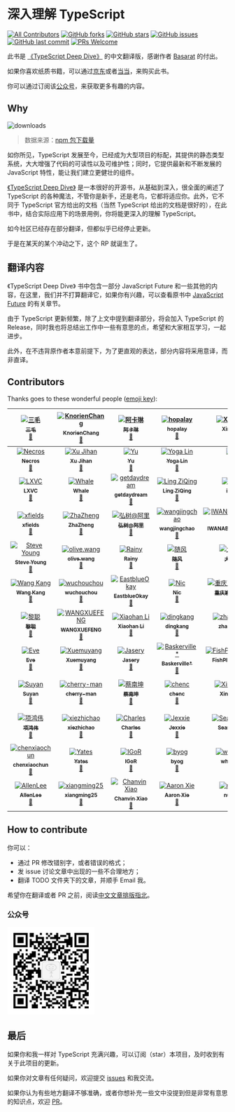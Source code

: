 # 深入理解 TypeScript

[![All Contributors](https://img.shields.io/badge/all_contributors-84-orange.svg?style=flat-square)](#contributors)
[![GitHub forks](https://img.shields.io/github/forks/jkchao/typescript-book-chinese.svg?style=flat-square)](https://github.com/jkchao/typescript-book-chinese/network) [![GitHub stars](https://img.shields.io/github/stars/jkchao/typescript-book-chinese.svg?style=flat-square)](https://github.com/jkchao/typescript-book-chinese/stargazers) [![GitHub issues](https://img.shields.io/github/issues/jkchao/typescript-book-chinese.svg?style=flat-square)](https://github.com/jkchao/typescript-book-chinese/issues)
[![GitHub last commit](https://img.shields.io/github/last-commit/jkchao/typescript-book-chinese.svg?style=flat-square)](https://github.com/jkchao/typescript-book-chinese/commits/master)
[![PRs Welcome](https://img.shields.io/badge/PRs-welcome-brightgreen.svg?style=flat-square)](http://makeapullrequest.com)

此书是 [《TypeScript Deep Dive》](https://github.com/basarat/typescript-book/) 的中文翻译版，感谢作者 [Basarat](https://github.com/basarat) 的付出。

如果你喜欢纸质书籍，可以通过[京东](https://item.jd.com/12755624.html)或者[当当](http://product.m.dangdang.com/28487648.html?t=1574581821)，来购买此书。

你可以通过订阅该[公众号](https://cdn.jkchao.cn/nuxt/img/14958af.jpg)，来获取更多有趣的内容。

## Why

![downloads](https://github.com/jkchao/typescript-book-chinese/raw/master/docs/.vuepress/public/typescript-downloads.jpg)

> 数据来源：[npm 包下载量](https://npm-stat.com/charts.html?package=typescript&from=2016-01-01&to=2018-07-31)

如你所见，TypeScript 发展至今，已经成为大型项目的标配，其提供的静态类型系统，大大增强了代码的可读性以及可维护性；同时，它提供最新和不断发展的 JavaScript 特性，能让我们建立更健壮的组件。

[《TypeScript Deep Dive》](https://github.com/basarat/typescript-book/) 是一本很好的开源书，从基础到深入，很全面的阐述了 TypeScript 的各种魔法，不管你是新手，还是老鸟，它都将适应你。此外，它不同于 TypeScript 官方给出的文档（当然 TypeScript 给出的文档是很好的），在此书中，结合实际应用下的场景用例，你将能更深入的理解 TypeScript。

如今社区已经存在部分翻译，但都似乎已经停止更新。

于是在某天的某个冲动之下，这个 RP 就诞生了。

## 翻译内容

《TypeScript Deep Dive》 书中包含一部分 JavaScript Future 和一些其他的内容，在这里，我们并不打算翻译它，如果你有兴趣，可以查看原书中 [JavaScript Future](https://basarat.gitbooks.io/typescript/content/docs/future-javascript.html) 的有关章节。

由于 TypeScript 更新频繁，除了上文中提到翻译部分，将会加入 TypeScript 的 Release，同时我也将总结出工作中一些有意思的点，希望和大家相互学习，一起进步。

此外，在不违背原作者本意前提下，为了更直观的表达，部分内容将采用意译，而非直译。

## Contributors

Thanks goes to these wonderful people
([emoji key](https://github.com/kentcdodds/all-contributors#emoji-key)):

<!-- ALL-CONTRIBUTORS-LIST:START - Do not remove or modify this section -->
<!-- prettier-ignore -->
| [<img src="https://avatars3.githubusercontent.com/u/22933931?v=4" width="64px;" alt="三毛"/><br /><sub><b>三毛</b></sub>](https://jkchao.cn)<br />[📖](https://github.com/jkchao/typescript-book-chinese/commits?author=jkchao "Documentation") | [<img src="https://avatars3.githubusercontent.com/u/22536347?v=4" width="64px;" alt="KnorienChang"/><br /><sub><b>KnorienChang</b></sub>](https://github.com/KnorienChang)<br />[📖](https://github.com/jkchao/typescript-book-chinese/commits?author=KnorienChang "Documentation") | [<img src="https://avatars0.githubusercontent.com/u/7829098?v=4" width="64px;" alt="阿卡琳"/><br /><sub><b>阿卡琳</b></sub>](https://github.com/magic-akari)<br />[📖](https://github.com/jkchao/typescript-book-chinese/commits?author=magic-akari "Documentation") | [<img src="https://avatars1.githubusercontent.com/u/2362335?v=4" width="64px;" alt="hopalay"/><br /><sub><b>hopalay</b></sub>](https://github.com/hopalay)<br />[📖](https://github.com/jkchao/typescript-book-chinese/commits?author=hopalay "Documentation") | [<img src="https://avatars1.githubusercontent.com/u/13592559?v=4" width="64px;" alt="Xing Liu"/><br /><sub><b>Xing Liu</b></sub>](http://singsing.io/blog)<br />[📖](https://github.com/jkchao/typescript-book-chinese/commits?author=S1ngS1ng "Documentation") | [<img src="https://avatars1.githubusercontent.com/u/23144765?v=4" width="64px;" alt="chenwangji"/><br /><sub><b>chenwangji</b></sub>](https://github.com/chenwangji)<br />[📖](https://github.com/jkchao/typescript-book-chinese/commits?author=chenwangji "Documentation") | [<img src="https://avatars3.githubusercontent.com/u/28107509?v=4" width="64px;" alt="老农爱盐碱地"/><br /><sub><b>老农爱盐碱地</b></sub>](https://github.com/helloforrestworld)<br />[📖](https://github.com/jkchao/typescript-book-chinese/commits?author=helloforrestworld "Documentation") |
| :---: | :---: | :---: | :---: | :---: | :---: | :---: |
| [<img src="https://avatars2.githubusercontent.com/u/9589686?v=4" width="64px;" alt="Necros"/><br /><sub><b>Necros</b></sub>](http://www.itxuye.com)<br />[📖](https://github.com/jkchao/typescript-book-chinese/commits?author=itxuye "Documentation") | [<img src="https://avatars1.githubusercontent.com/u/8039013?v=4" width="64px;" alt="Xu Jihan"/><br /><sub><b>Xu Jihan</b></sub>](https://xutoto.im)<br />[📖](https://github.com/jkchao/typescript-book-chinese/commits?author=XuToTo "Documentation") | [<img src="https://avatars0.githubusercontent.com/u/7876498?v=4" width="64px;" alt="Yu"/><br /><sub><b>Yu</b></sub>](https://wanan.me/)<br />[📖](https://github.com/jkchao/typescript-book-chinese/commits?author=Yiiu "Documentation") | [<img src="https://avatars0.githubusercontent.com/u/11386122?v=4" width="64px;" alt="Yoga Lin"/><br /><sub><b>Yoga Lin</b></sub>](https://github.com/YogaLin)<br />[📖](https://github.com/jkchao/typescript-book-chinese/commits?author=YogaLin "Documentation") | [<img src="https://avatars2.githubusercontent.com/u/12699258?v=4" width="64px;" alt="G"/><br /><sub><b>G</b></sub>](http://galenjiang.github.io)<br />[📖](https://github.com/jkchao/typescript-book-chinese/commits?author=galenjiang "Documentation") | [<img src="https://avatars3.githubusercontent.com/u/37131109?v=4" width="64px;" alt="Undrum"/><br /><sub><b>Undrum</b></sub>](https://github.com/Undrum)<br />[📖](https://github.com/jkchao/typescript-book-chinese/commits?author=Undrum "Documentation") | [<img src="https://avatars2.githubusercontent.com/u/22429236?v=4" width="64px;" alt="Zong"/><br /><sub><b>Zong</b></sub>](https://zongzi531.com)<br />[📖](https://github.com/jkchao/typescript-book-chinese/commits?author=zongzi531 "Documentation") |
| [<img src="https://avatars0.githubusercontent.com/u/12185175?v=4" width="64px;" alt="LXVC"/><br /><sub><b>LXVC</b></sub>](http://lxvc.github.io)<br />[📖](https://github.com/jkchao/typescript-book-chinese/commits?author=LXVC "Documentation") | [<img src="https://avatars0.githubusercontent.com/u/20592013?v=4" width="64px;" alt="Whale"/><br /><sub><b>Whale</b></sub>](https://github.com/jinrichardJIN)<br />[📖](https://github.com/jkchao/typescript-book-chinese/commits?author=jinrichardJIN "Documentation") | [<img src="https://avatars2.githubusercontent.com/u/23274794?v=4" width="64px;" alt="getdaydream"/><br /><sub><b>getdaydream</b></sub>](https://github.com/getdaydream)<br />[📖](https://github.com/jkchao/typescript-book-chinese/commits?author=getdaydream "Documentation") | [<img src="https://avatars3.githubusercontent.com/u/9999765?v=4" width="64px;" alt="Ling ZiQing"/><br /><sub><b>Ling ZiQing</b></sub>](https://www.onlyling.com)<br />[📖](https://github.com/jkchao/typescript-book-chinese/commits?author=onlyling "Documentation") | [<img src="https://avatars0.githubusercontent.com/u/10740043?v=4" width="64px;" alt="izayl"/><br /><sub><b>izayl</b></sub>](https://github.com/izayl)<br />[📖](https://github.com/jkchao/typescript-book-chinese/commits?author=izayl "Documentation") | [<img src="https://avatars1.githubusercontent.com/u/21151080?v=4" width="64px;" alt="Moorez"/><br /><sub><b>Moorez</b></sub>](http://shenzekun.cn/)<br />[📖](https://github.com/jkchao/typescript-book-chinese/commits?author=shenzekun "Documentation") | [<img src="https://avatars3.githubusercontent.com/u/26736658?v=4" width="64px;" alt="萤火之未"/><br /><sub><b>萤火之未</b></sub>](https://github.com/yepbug)<br />[📖](https://github.com/jkchao/typescript-book-chinese/commits?author=yepbug "Documentation") |
| [<img src="https://avatars1.githubusercontent.com/u/6301070?v=4" width="64px;" alt="xfields"/><br /><sub><b>xfields</b></sub>](https://github.com/xfields)<br />[📖](https://github.com/jkchao/typescript-book-chinese/commits?author=xfields "Documentation") | [<img src="https://avatars0.githubusercontent.com/u/16488686?v=4" width="64px;" alt="ZhaZheng"/><br /><sub><b>ZhaZheng</b></sub>](https://segmentfault.com/u/zhazhengrefn)<br />[📖](https://github.com/jkchao/typescript-book-chinese/commits?author=ZhaZhengRefn "Documentation") | [<img src="https://avatars1.githubusercontent.com/u/2196373?v=4" width="64px;" alt="弘树@阿里"/><br /><sub><b>弘树@阿里</b></sub>](http://webminer.js.org)<br />[📖](https://github.com/jkchao/typescript-book-chinese/commits?author=dickeylth "Documentation") | [<img src="https://avatars2.githubusercontent.com/u/1576121?v=4" width="64px;" alt="wangjingchao"/><br /><sub><b>wangjingchao</b></sub>](https://github.com/dalphyx)<br />[📖](https://github.com/jkchao/typescript-book-chinese/commits?author=dalphyx "Documentation") | [<img src="https://avatars1.githubusercontent.com/u/17974631?v=4" width="64px;" alt="IWANABETHATGUY"/><br /><sub><b>IWANABETHATGUY</b></sub>](https://github.com/IWANABETHATGUY)<br />[📖](https://github.com/jkchao/typescript-book-chinese/commits?author=IWANABETHATGUY "Documentation") | [<img src="https://avatars3.githubusercontent.com/u/19408042?v=4" width="64px;" alt="Payton Tang"/><br /><sub><b>Payton Tang</b></sub>](http://www.pcdeng.com)<br />[📖](https://github.com/jkchao/typescript-book-chinese/commits?author=PaytonTang "Documentation") | [<img src="https://avatars3.githubusercontent.com/u/22462424?v=4" width="64px;" alt="Rem486"/><br /><sub><b>Rem486</b></sub>](https://github.com/Rem486)<br />[📖](https://github.com/jkchao/typescript-book-chinese/commits?author=Rem486 "Documentation") |
| [<img src="https://avatars2.githubusercontent.com/u/11501493?v=4" width="64px;" alt="Steve Young"/><br /><sub><b>Steve Young</b></sub>](https://buptsteve.github.io)<br />[📖](https://github.com/jkchao/typescript-book-chinese/commits?author=BuptStEve "Documentation") | [<img src="https://avatars0.githubusercontent.com/u/17901361?v=4" width="64px;" alt="olive.wang"/><br /><sub><b>olive.wang</b></sub>](http://olivewind.com)<br />[📖](https://github.com/jkchao/typescript-book-chinese/commits?author=olivewind "Documentation") | [<img src="https://avatars1.githubusercontent.com/u/7333266?v=4" width="64px;" alt="Rainy"/><br /><sub><b>Rainy</b></sub>](https://rainylog.com)<br />[📖](https://github.com/jkchao/typescript-book-chinese/commits?author=geekrainy "Documentation") | [<img src="https://avatars2.githubusercontent.com/u/3955437?v=4" width="64px;" alt="随风"/><br /><sub><b>随风</b></sub>](https://github.com/daskyrk)<br />[📖](https://github.com/jkchao/typescript-book-chinese/commits?author=daskyrk "Documentation") | [<img src="https://avatars2.githubusercontent.com/u/7371867?v=4" width="64px;" alt="大板栗"/><br /><sub><b>大板栗</b></sub>](https://justclear.github.io/)<br />[📖](https://github.com/jkchao/typescript-book-chinese/commits?author=JustClear "Documentation") | [<img src="https://avatars0.githubusercontent.com/u/12592949?v=4" width="64px;" alt="Superman"/><br /><sub><b>Superman</b></sub>](https://github.com/superman66)<br />[📖](https://github.com/jkchao/typescript-book-chinese/commits?author=superman66 "Documentation") | [<img src="https://avatars2.githubusercontent.com/u/18691865?v=4" width="64px;" alt="Payton Deng"/><br /><sub><b>Payton Deng</b></sub>](https://github.com/PaytonDeng)<br />[📖](https://github.com/jkchao/typescript-book-chinese/commits?author=PaytonDeng "Documentation") |
| [<img src="https://avatars1.githubusercontent.com/u/11886447?v=4" width="64px;" alt="Wang Kang"/><br /><sub><b>Wang Kang</b></sub>](https://github.com/hgrourou)<br />[📖](https://github.com/jkchao/typescript-book-chinese/commits?author=hgrourou "Documentation") | [<img src="https://avatars2.githubusercontent.com/u/29950066?v=4" width="64px;" alt="wuchouchou"/><br /><sub><b>wuchouchou</b></sub>](https://github.com/w1301625107)<br />[📖](https://github.com/jkchao/typescript-book-chinese/commits?author=w1301625107 "Documentation") | [<img src="https://avatars3.githubusercontent.com/u/13050584?v=4" width="64px;" alt="EastblueOkay"/><br /><sub><b>EastblueOkay</b></sub>](https://github.com/EastblueOkay)<br />[📖](https://github.com/jkchao/typescript-book-chinese/commits?author=EastblueOkay "Documentation") | [<img src="https://avatars2.githubusercontent.com/u/9530270?v=4" width="64px;" alt="Nic"/><br /><sub><b>Nic</b></sub>](https://github.com/xybin1990)<br />[📖](https://github.com/jkchao/typescript-book-chinese/commits?author=xybin1990 "Documentation") | [<img src="https://avatars2.githubusercontent.com/u/20539402?v=4" width="64px;" alt="重庆崽儿Brand"/><br /><sub><b>重庆崽儿Brand</b></sub>](http://www.brandhuang.com)<br />[📖](https://github.com/jkchao/typescript-book-chinese/commits?author=CQBoyBrand "Documentation") | [<img src="https://avatars2.githubusercontent.com/u/17774285?v=4" width="64px;" alt="YanYuan"/><br /><sub><b>YanYuan</b></sub>](http://yanyuanfe.cn)<br />[📖](https://github.com/jkchao/typescript-book-chinese/commits?author=YanYuanFE "Documentation") | [<img src="https://avatars0.githubusercontent.com/u/13215737?v=4" width="64px;" alt="JunaYa"/><br /><sub><b>JunaYa</b></sub>](http://junaya.github.io/)<br />[📖](https://github.com/jkchao/typescript-book-chinese/commits?author=JunaYa "Documentation") |
| [<img src="https://avatars1.githubusercontent.com/u/28621732?v=4" width="64px;" alt="黎聪"/><br /><sub><b>黎聪</b></sub>](https://github.com/licong96)<br />[📖](https://github.com/jkchao/typescript-book-chinese/commits?author=licong96 "Documentation") | [<img src="https://avatars0.githubusercontent.com/u/33458200?v=4" width="64px;" alt="WANGXUEFENG"/><br /><sub><b>WANGXUEFENG</b></sub>](https://github.com/a1055794033)<br />[📖](https://github.com/jkchao/typescript-book-chinese/commits?author=a1055794033 "Documentation") | [<img src="https://avatars2.githubusercontent.com/u/4365899?v=4" width="64px;" alt="Xiaohan Li"/><br /><sub><b>Xiaohan Li</b></sub>](https://hansnow.me)<br />[📖](https://github.com/jkchao/typescript-book-chinese/commits?author=hansnow "Documentation") | [<img src="https://avatars3.githubusercontent.com/u/15643321?v=4" width="64px;" alt="dingkang"/><br /><sub><b>dingkang</b></sub>](https://yuque.com/zhifei)<br />[📖](https://github.com/jkchao/typescript-book-chinese/commits?author=poyiding "Documentation") | [<img src="https://avatars2.githubusercontent.com/u/3340597?v=4" width="64px;" alt="zhangciwu"/><br /><sub><b>zhangciwu</b></sub>](http://zcw.me)<br />[📖](https://github.com/jkchao/typescript-book-chinese/commits?author=zhangciwu "Documentation") | [<img src="https://avatars3.githubusercontent.com/u/25540882?v=4" width="64px;" alt="Jack"/><br /><sub><b>Jack</b></sub>](http://www.seaiceblog.com)<br />[📖](https://github.com/jkchao/typescript-book-chinese/commits?author=sea-ice "Documentation") | [<img src="https://avatars3.githubusercontent.com/u/27674875?v=4" width="64px;" alt="masterZSH"/><br /><sub><b>masterZSH</b></sub>](https://github.com/masterZSH)<br />[📖](https://github.com/jkchao/typescript-book-chinese/commits?author=masterZSH "Documentation") |
| [<img src="https://avatars1.githubusercontent.com/u/30228406?v=4" width="64px;" alt="Eve"/><br /><sub><b>Eve</b></sub>](http://angular.ink)<br />[📖](https://github.com/jkchao/typescript-book-chinese/commits?author=Eve-1995 "Documentation") | [<img src="https://avatars0.githubusercontent.com/u/25718776?v=4" width="64px;" alt="Xuemuyang"/><br /><sub><b>Xuemuyang</b></sub>](http://myoungxue.top)<br />[📖](https://github.com/jkchao/typescript-book-chinese/commits?author=Xuemuyang "Documentation") | [<img src="https://avatars2.githubusercontent.com/u/20091279?v=4" width="64px;" alt="Jasery"/><br /><sub><b>Jasery</b></sub>](https://github.com/Jasery)<br />[📖](https://github.com/jkchao/typescript-book-chinese/commits?author=Jasery "Documentation") | [<img src="https://avatars1.githubusercontent.com/u/21683339?v=4" width="64px;" alt="Baskerville*"/><br /><sub><b>Baskerville*</b></sub>](https://lmislm.com)<br />[📖](https://github.com/jkchao/typescript-book-chinese/commits?author=lmislm "Documentation") | [<img src="https://avatars0.githubusercontent.com/u/22132265?v=4" width="64px;" alt="FishPlusOrange"/><br /><sub><b>FishPlusOrange</b></sub>](https://github.com/FishPlusOrange)<br />[📖](https://github.com/jkchao/typescript-book-chinese/commits?author=FishPlusOrange "Documentation") | [<img src="https://avatars2.githubusercontent.com/u/12277082?v=4" width="64px;" alt="月迷津渡"/><br /><sub><b>月迷津渡</b></sub>](https://blog.daraw.cn/)<br />[📖](https://github.com/jkchao/typescript-book-chinese/commits?author=CodeDaraW "Documentation") | [<img src="https://avatars2.githubusercontent.com/u/16096567?v=4" width="64px;" alt="evinma"/><br /><sub><b>evinma</b></sub>](https://github.com/evinma)<br />[📖](https://github.com/jkchao/typescript-book-chinese/commits?author=evinma "Documentation") |
| [<img src="https://avatars3.githubusercontent.com/u/24221472?v=4" width="64px;" alt="Suyan"/><br /><sub><b>Suyan</b></sub>](http://suyan.moe)<br />[📖](https://github.com/jkchao/typescript-book-chinese/commits?author=suyanhanx "Documentation") | [<img src="https://avatars0.githubusercontent.com/u/5390013?v=4" width="64px;" alt="cherry-man"/><br /><sub><b>cherry-man</b></sub>](https://github.com/luckymore)<br />[📖](https://github.com/jkchao/typescript-book-chinese/commits?author=luckymore "Documentation") | [<img src="https://avatars3.githubusercontent.com/u/21698272?v=4" width="64px;" alt="蔡南坤"/><br /><sub><b>蔡南坤</b></sub>](https://github.com/Cainankun)<br />[📖](https://github.com/jkchao/typescript-book-chinese/commits?author=Cainankun "Documentation") | [<img src="https://avatars0.githubusercontent.com/u/16097887?v=4" width="64px;" alt="chenc"/><br /><sub><b>chenc</b></sub>](https://github.com/cWatermelon)<br />[📖](https://github.com/jkchao/typescript-book-chinese/commits?author=cWatermelon "Documentation") | [<img src="https://avatars3.githubusercontent.com/u/20529542?v=4" width="64px;" alt="Xinxing Li"/><br /><sub><b>Xinxing Li</b></sub>](https://setsuna.wang)<br />[📖](https://github.com/jkchao/typescript-book-chinese/commits?author=lxx2013 "Documentation") | [<img src="https://avatars3.githubusercontent.com/u/7441504?v=4" width="64px;" alt="GuangHui"/><br /><sub><b>GuangHui</b></sub>](https://bryanadamss.github.io/)<br />[📖](https://github.com/jkchao/typescript-book-chinese/commits?author=BryanAdamss "Documentation") | [<img src="https://avatars3.githubusercontent.com/u/36765589?v=4" width="64px;" alt="odzcdut"/><br /><sub><b>odzcdut</b></sub>](https://www.hosalt.cn/)<br />[📖](https://github.com/jkchao/typescript-book-chinese/commits?author=CosSalt "Documentation") |
| [<img src="https://avatars2.githubusercontent.com/u/39004078?v=4" width="64px;" alt="项鸿伟"/><br /><sub><b>项鸿伟</b></sub>](https://github.com/xhwgood)<br />[📖](https://github.com/jkchao/typescript-book-chinese/commits?author=xhwgood "Documentation") | [<img src="https://avatars3.githubusercontent.com/u/15844643?v=4" width="64px;" alt="xiezhichao"/><br /><sub><b>xiezhichao</b></sub>](https://github.com/xie-zhichao)<br />[📖](https://github.com/jkchao/typescript-book-chinese/commits?author=xie-zhichao "Documentation") | [<img src="https://avatars1.githubusercontent.com/u/23474513?v=4" width="64px;" alt="Charles"/><br /><sub><b>Charles</b></sub>](http://www.geeecko.com)<br />[📖](https://github.com/jkchao/typescript-book-chinese/commits?author=wqcstrong "Documentation") | [<img src="https://avatars1.githubusercontent.com/u/31770433?v=4" width="64px;" alt="Jexxie"/><br /><sub><b>Jexxie</b></sub>](https://twitter.com/Jexxie_woo)<br />[📖](https://github.com/jkchao/typescript-book-chinese/commits?author=Jexxie "Documentation") | [<img src="https://avatars3.githubusercontent.com/u/16217316?v=4" width="64px;" alt="Sean Wong"/><br /><sub><b>Sean Wong</b></sub>](https://github.com/SeanWangx)<br />[📖](https://github.com/jkchao/typescript-book-chinese/commits?author=SeanWangx "Documentation") | [<img src="https://avatars0.githubusercontent.com/u/167966?v=4" width="64px;" alt="bluelovers"/><br /><sub><b>bluelovers</b></sub>](http://bluelovers.net)<br />[📖](https://github.com/jkchao/typescript-book-chinese/commits?author=bluelovers "Documentation") | [<img src="https://avatars2.githubusercontent.com/u/24710064?v=4" width="64px;" alt="Celery"/><br /><sub><b>Celery</b></sub>](https://github.com/celery8911)<br />[📖](https://github.com/jkchao/typescript-book-chinese/commits?author=celery8911 "Documentation") |
| [<img src="https://avatars3.githubusercontent.com/u/1744713?v=4" width="64px;" alt="chenxiaochun"/><br /><sub><b>chenxiaochun</b></sub>](https://github.com/chenxiaochun)<br />[📖](https://github.com/jkchao/typescript-book-chinese/commits?author=chenxiaochun "Documentation") | [<img src="https://avatars2.githubusercontent.com/u/41691152?v=4" width="64px;" alt="Yates"/><br /><sub><b>Yates</b></sub>](https://github.com/DuYueYu)<br />[📖](https://github.com/jkchao/typescript-book-chinese/commits?author=DuYueYu "Documentation") | [<img src="https://avatars2.githubusercontent.com/u/10962426?v=4" width="64px;" alt="IGoR"/><br /><sub><b>IGoR</b></sub>](https://github.com/IGoRFonin)<br />[📖](https://github.com/jkchao/typescript-book-chinese/commits?author=IGoRFonin "Documentation") | [<img src="https://avatars0.githubusercontent.com/u/7764115?v=4" width="64px;" alt="byog"/><br /><sub><b>byog</b></sub>](https://github.com/byog)<br />[📖](https://github.com/jkchao/typescript-book-chinese/commits?author=byog "Documentation") | [<img src="https://avatars2.githubusercontent.com/u/5096493?v=4" width="64px;" alt="whincwu"/><br /><sub><b>whincwu</b></sub>](https://github.com/whinc/blog)<br />[📖](https://github.com/jkchao/typescript-book-chinese/commits?author=whinc "Documentation") | [<img src="https://avatars2.githubusercontent.com/u/13433074?v=4" width="64px;" alt="康东扬"/><br /><sub><b>康东扬</b></sub>](https://github.com/frontdog)<br />[📖](https://github.com/jkchao/typescript-book-chinese/commits?author=frontdog "Documentation") | [<img src="https://avatars3.githubusercontent.com/u/2621619?v=4" width="64px;" alt="Kenny"/><br /><sub><b>Kenny</b></sub>](https://www.jianshu.com/u/f4907e8670cb)<br />[🚇](#infra-Kennytian "Infrastructure (Hosting, Build-Tools, etc)") |
| [<img src="https://avatars0.githubusercontent.com/u/20441896?v=4" width="64px;" alt="AllenLee"/><br /><sub><b>AllenLee</b></sub>](https://www.douban.com/people/driving555/)<br />[📖](https://github.com/jkchao/typescript-book-chinese/commits?author=cangSDARM "Documentation") | [<img src="https://avatars3.githubusercontent.com/u/7913751?v=4" width="64px;" alt="xiangming25"/><br /><sub><b>xiangming25</b></sub>](https://github.com/xiangming25)<br />[📖](https://github.com/jkchao/typescript-book-chinese/commits?author=xiangming25 "Documentation") | [<img src="https://avatars1.githubusercontent.com/u/18076739?v=4" width="64px;" alt="Chanvin Xiao"/><br /><sub><b>Chanvin Xiao</b></sub>](https://chanvinxiao.com)<br />[📖](https://github.com/jkchao/typescript-book-chinese/commits?author=vinzid "Documentation") | [<img src="https://avatars0.githubusercontent.com/u/25996236?v=4" width="64px;" alt="Aaron Xie"/><br /><sub><b>Aaron Xie</b></sub>](http://www.noobcoder.club)<br />[📖](https://github.com/jkchao/typescript-book-chinese/commits?author=Aaron00101010 "Documentation") | [<img src="https://avatars1.githubusercontent.com/u/7925831?v=4" width="64px;" alt="nulIptr"/><br /><sub><b>nulIptr</b></sub>](https://github.com/nulIptr)<br />[📖](https://github.com/jkchao/typescript-book-chinese/commits?author=nulIptr "Documentation") | [<img src="https://avatars3.githubusercontent.com/u/1717023?v=4" width="64px;" alt="Tao Huang"/><br /><sub><b>Tao Huang</b></sub>](http://www.cnblogs.com/htoooth/)<br />[📖](https://github.com/jkchao/typescript-book-chinese/commits?author=htoooth "Documentation") | [<img src="https://avatars1.githubusercontent.com/u/19400116?v=4" width="64px;" alt="Yunfly"/><br /><sub><b>Yunfly</b></sub>](https://github.com/Yunfly)<br />[📖](https://github.com/jkchao/typescript-book-chinese/commits?author=Yunfly "Documentation") |

<!-- ALL-CONTRIBUTORS-LIST:END -->

## How to contribute

你可以：

- 通过 PR 修改错别字，或者错误的格式；
- 发 issue 讨论文章中出现的一些不合理地方；
- 翻译 TODO 文件夹下的文章，并顺手 Email 我。

希望你在翻译或者 PR 之前，阅读[中文文章排版指北](https://github.com/mzlogin/chinese-copywriting-guidelines)。

### 公众号

<img src="./docs/.vuepress/public/qrcode.jpg" width="200" />

## 最后

如果你和我一样对 TypeScript 充满兴趣，可以订阅（star）本项目，及时收到有关于此项目的更新。

如果你对文章有任何疑问，欢迎提交 [issues](https://github.com/jkchao/typescript-book-chinese/issues) 和我交流。

如果你认为有些地方翻译不够准确，或者你想补充一些文中没提到但是非常有意思的知识点，欢迎 [PR](https://github.com/jkchao/typescript-book-chinese/pulls)。
